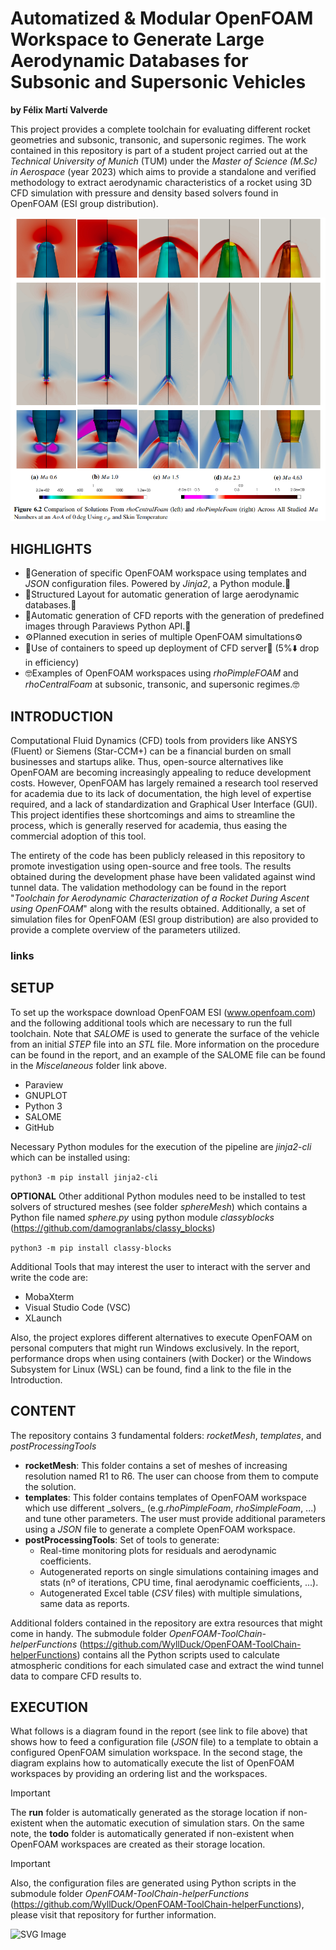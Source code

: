 # Automatized & Modular OpenFOAM Workspace to Generate Large Aerodynamic Databases for Subsonic and Supersonic Vehicles 
__by Félix Martí Valverde__

This project provides a complete toolchain for evaluating different rocket geometries and subsonic, transonic, and supersonic regimes. The work contained in this repository is part of a student project carried out at the _Technical University of Munich_ (TUM) under the _Master of Science (M.Sc) in Aerospace_ (year 2023) which aims to provide a standalone and verified methodology to extract aerodynamic characteristics of a rocket using 3D CFD simulation with pressure and density based solvers found in OpenFOAM (ESI group distribution). 

![PNG Image](results.png)

## HIGHLIGHTS

<ul>
  <li>🚀Generation of specific OpenFOAM workspace using templates and <i>JSON</i> configuration files. Powered by <i>Jinja2</i>, a Python module.🚀</li>

  <li>📂Structured Layout for automatic generation of large aerodynamic databases.📂</li>

  <li>🤖Automatic generation of CFD reports with the generation of predefined images through Paraviews Python API.🤖</li>

  <li>⚙️Planned execution in series of multiple OpenFOAM simultations⚙️</li>

  <li>🐋Use of containers to speed up deployment of CFD server🐳 (5%⬇️ drop in efficiency)</li>

  <li>🤓Examples of OpenFOAM workspaces using <i>rhoPimpleFOAM</i> and <i>rhoCentralFoam</i> at subsonic, transonic, and supersonic regimes.🤓</li>
</ul>

## INTRODUCTION

Computational Fluid Dynamics (CFD) tools from providers like ANSYS (Fluent) or Siemens (Star-CCM+) can be a financial burden on small businesses and startups alike. Thus, open-source alternatives like OpenFOAM are becoming increasingly appealing to reduce development costs. However, OpenFOAM has largely remained a research tool reserved for academia due to its lack of documentation, the high level of expertise required, and a lack of standardization and Graphical User Interface (GUI). This project identifies these shortcomings and aims to streamline the process, which is generally reserved for academia, thus easing the commercial adoption of this tool. 

The entirety of the code has been publicly released in this repository to promote investigation using open-source and free tools. The results obtained during the development phase have been validated against wind tunnel data. The validation methodology can be found in the report "_Toolchain for Aerodynamic Characterization of a Rocket During Ascent using OpenFOAM_" along with the results obtained. Additionally, a set of simulation files for OpenFOAM (ESI group distribution) are also provided to provide a complete overview of the parameters utilized. 

### links


## SETUP

To set up the workspace download OpenFOAM ESI (www.openfoam.com) and the following additional tools which are necessary to run the full toolchain. Note that _SALOME_ is used to generate the surface of the vehicle from an initial _STEP_ file into an _STL_ file. More information on the procedure can be found in the report, and an example of the SALOME file can be found in the _Miscelaneous_ folder link above. 

<ul>
  <li>Paraview</li>
  <li>GNUPLOT</li>
  <li>Python 3</li>
  <li>SALOME</li>
  <li>GitHub</li>  
</ul>

Necessary Python modules for the execution of the pipeline are _jinja2-cli_ which can be installed using:

```python3 -m pip install jinja2-cli```

__OPTIONAL__
Other additional Python modules need to be installed to test solvers of structured meshes (see folder _sphereMesh_) which contains a Python file named _sphere.py_ using python module _classyblocks_ (https://github.com/damogranlabs/classy_blocks)

```python3 -m pip install classy-blocks```

Additional Tools that may interest the user to interact with the server and write the code are: 
<ul>
  <li>MobaXterm</li>
  <li>Visual Studio Code (VSC)</li>
  <li>XLaunch</li>
</ul>

Also, the project explores different alternatives to execute OpenFOAM on personal computers that might run Windows exclusively. In the report, performance drops when using containers (with Docker) or the Windows Subsystem for Linux (WSL) can be found, find a link to the file in the Introduction.

## CONTENT

The repository contains 3 fundamental folders: _rocketMesh_, _templates_, and _postProcessingTools_

<ul>
  <li><b>rocketMesh</b>: This folder contains a set of meshes of increasing resolution named R1 to R6. The user can choose from them to compute the solution.</li>
  <li><b>templates</b>: This folder contains templates of OpenFOAM workspace which use different _solvers_ (e.g.<i>rhoPimpleFoam</i>, <i>rhoSimpleFoam</i>, ...) and tune other parameters. The user must provide additional parameters using a <i>JSON</i> file to generate a complete OpenFOAM workspace.</li>
  
  <li><b>postProcessingTools</b>: Set of tools to generate: 
    <ul>
      <li>Real-time monitoring plots for residuals and aerodynamic coefficients.</li>
      <li>Autogenerated reports on single simulations containing images and stats (nº of iterations, CPU time, final aerodynamic coefficients, ...).</li>
      <li>Autogenerated Excel table (<i>CSV</i> files) with multiple simulations, same data as reports.</li>
    </ul>
  </li>
</ul>

Additional folders contained in the repository are extra resources that might come in handy. The submodule folder _OpenFOAM-ToolChain-helperFunctions_ (https://github.com/WyllDuck/OpenFOAM-ToolChain-helperFunctions) contains all the Python scripts used to calculate atmospheric conditions for each simulated case and extract the wind tunnel data to compare CFD results to. 

## EXECUTION

What follows is a diagram found in the report (see link to file above) that shows how to feed a configuration file (_JSON_ file) to a template to obtain a configured OpenFOAM simulation workspace. In the second stage, the diagram explains how to automatically execute the list of OpenFOAM workspaces by providing an ordering list and the workspaces.  

> [!IMPORTANT]  
> The __run__ folder is automatically generated as the storage location if non-existent when the automatic execution of simulation stars. On the same note, the __todo__ folder is automatically generated if non-existent when OpenFOAM workspaces are created as their storage location.

> [!IMPORTANT]
> Also, the configuration files are generated using Python scripts in the submodule folder _OpenFOAM-ToolChain-helperFunctions_ (https://github.com/WyllDuck/OpenFOAM-ToolChain-helperFunctions), please visit that repository for further information. 

![SVG Image](workflow.svg)


